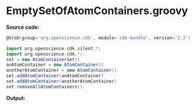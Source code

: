 # EmptySetOfAtomContainers.groovy
**Source code:**
```groovy
@Grab(group='org.openscience.cdk', module='cdk-bundle', version='2.3')

import org.openscience.cdk.silent.*;
import org.openscience.cdk.*;
set = new AtomContainerSet()
anAtomContainer = new AtomContainer()
anotherAtomContainer = new AtomContainer()
set.addAtomContainer(anAtomContainer)
set.addAtomContainer(anotherAtomContainer)
set.removeAllAtomContainers()
```
**Output:**
```plain
```
